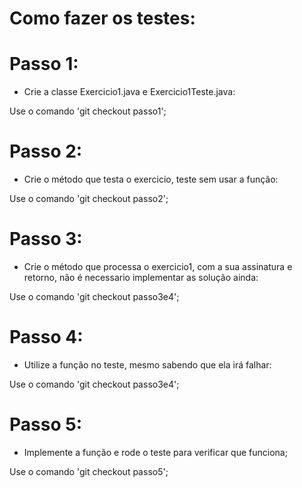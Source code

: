   
# Como fazer os testes:

# Passo 1:
- Crie a classe Exercicio1.java e Exercicio1Teste.java:

Use o comando 'git checkout passo1';

# Passo 2:
- Crie o método que testa o exercicio, teste sem usar a função:

Use o comando 'git checkout passo2';

# Passo 3:
- Crie o método que processa o exercicio1, com a sua assinatura e retorno, não é necessario implementar as solução ainda:

Use o comando 'git checkout passo3e4';

# Passo 4:
- Utilize a função no teste, mesmo sabendo que ela irá falhar:

Use o comando 'git checkout passo3e4';

# Passo 5:
- Implemente a função e rode o teste para verificar que funciona;

Use o comando 'git checkout passo5';
